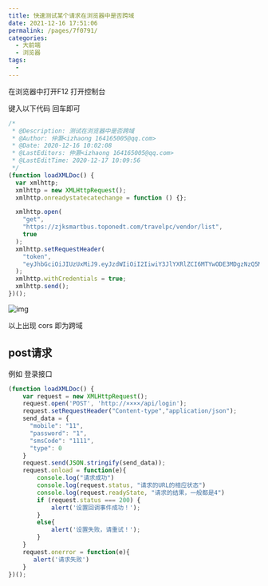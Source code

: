 ```yaml
---
title: 快速测试某个请求在浏览器中是否跨域
date: 2021-12-16 17:51:06
permalink: /pages/7f0791/
categories:
  - 大前端
  - 浏览器
tags:
  - 
---
```

在浏览器中打开F12 打开控制台

键入以下代码 回车即可 

```javascript
/*
 * @Description: 测试在浏览器中是否跨域
 * @Author: 仲灏<izhaong 164165005@qq.com>
 * @Date: 2020-12-16 10:02:08
 * @LastEditors: 仲灏<izhaong 164165005@qq.com>
 * @LastEditTime: 2020-12-17 10:09:56
 */
(function loadXMLDoc() {
  var xmlhttp;
  xmlhttp = new XMLHttpRequest();
  xmlhttp.onreadystatecatechange = function () {};

  xmlhttp.open(
    "get",
    "https://zjksmartbus.toponedt.com/travelpc/vendor/list",
    true
  );
  xmlhttp.setRequestHeader(
    "token",
    "eyJhbGciOiJIUzUxMiJ9.eyJzdWIiOiI2IiwiY3JlYXRlZCI6MTYwODE3MDgzNzQ5MywiZXhwIjoxNjA4MTc4MDM3fQ.jwUzGz8OCJz2hfQlBQkB50j1ZYpJnfMn4OdeBPO5upIwdbpjrtFt4iOi38L_zu9l_jEmEVHHk0G9jIOQMoHcDQ"
  );
  xmlhttp.withCredentials = true;
  xmlhttp.send();
})();
```

![img](https://cdn.jsdelivr.net/gh/izhaong/izhaong.com-oss/blogImg/019010/2021/12/16/17-51-51-f8f62a8c4e8623edd81ce4bbd32bcf00-1608171187228-c604f287-d425-4605-8ac9-5e9f6c18c5bb-48b4f9.png)

以上出现 cors 即为跨域



## post请求 

例如 登录接口

```javascript
(function loadXMLDoc() {
    var request = new XMLHttpRequest();
    request.open('POST', 'http://××××/api/login');
    request.setRequestHeader("Content-type","application/json");
    send_data = {
      "mobile": "11",
      "password": "1",
      "smsCode": "1111",
      "type": 0
    }
    request.send(JSON.stringify(send_data));
    request.onload = function(e){
        console.log("请求成功")
        console.log(request.status, "请求的URL的相应状态")
        console.log(request.readyState, "请求的结果，一般都是4")
        if (request.status === 200) {
            alert('设置回调事件成功！');
        }
        else{
            alert('设置失败，请重试！');
        }
    }
    request.onerror = function(e){
       alert('请求失败')
    }
})();
```